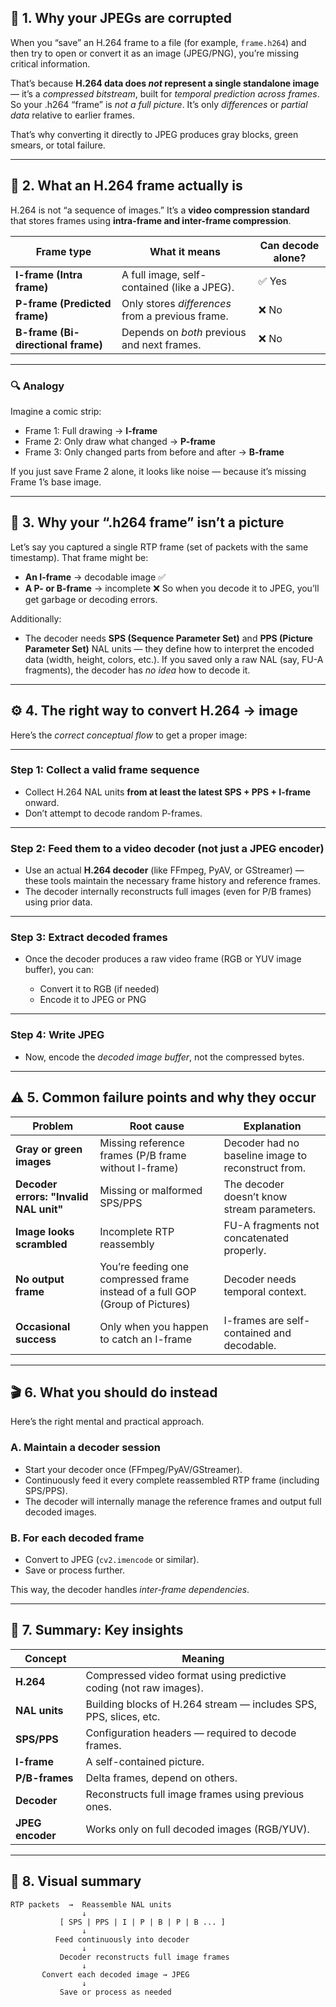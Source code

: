 ## 🧩 1. Why your JPEGs are corrupted

When you “save” an H.264 frame to a file (for example, `frame.h264`) and then try to open or convert it as an image (JPEG/PNG), you’re missing critical information.

That’s because **H.264 data does *not* represent a single standalone image** — it’s a *compressed bitstream*, built for *temporal prediction across frames*.
So your .h264 “frame” is *not a full picture*. It’s only *differences* or *partial data* relative to earlier frames.

That’s why converting it directly to JPEG produces gray blocks, green smears, or total failure.

---

## 🎥 2. What an H.264 frame actually is

H.264 is not “a sequence of images.” It’s a **video compression standard** that stores frames using **intra-frame and inter-frame compression**.

| Frame type                         | What it means                                    | Can decode alone? |
| ---------------------------------- | ------------------------------------------------ | ----------------- |
| **I-frame (Intra frame)**          | A full image, self-contained (like a JPEG).      | ✅ Yes             |
| **P-frame (Predicted frame)**      | Only stores *differences* from a previous frame. | ❌ No              |
| **B-frame (Bi-directional frame)** | Depends on *both* previous and next frames.      | ❌ No              |

---

### 🔍 Analogy

Imagine a comic strip:

* Frame 1: Full drawing → **I-frame**
* Frame 2: Only draw what changed → **P-frame**
* Frame 3: Only changed parts from before and after → **B-frame**

If you just save Frame 2 alone, it looks like noise — because it’s missing Frame 1’s base image.

---

## 🧩 3. Why your “.h264 frame” isn’t a picture

Let’s say you captured a single RTP frame (set of packets with the same timestamp).
That frame might be:

* **An I-frame** → decodable image ✅
* **A P- or B-frame** → incomplete ❌
  So when you decode it to JPEG, you’ll get garbage or decoding errors.

Additionally:

* The decoder needs **SPS (Sequence Parameter Set)** and **PPS (Picture Parameter Set)** NAL units — they define how to interpret the encoded data (width, height, colors, etc.).
  If you saved only a raw NAL (say, FU-A fragments), the decoder has *no idea* how to decode it.

---

## ⚙️ 4. The right way to convert H.264 → image

Here’s the *correct conceptual flow* to get a proper image:

---

### Step 1: **Collect a valid frame sequence**

* Collect H.264 NAL units **from at least the latest SPS + PPS + I-frame** onward.
* Don’t attempt to decode random P-frames.

---

### Step 2: **Feed them to a video decoder (not just a JPEG encoder)**

* Use an actual **H.264 decoder** (like FFmpeg, PyAV, or GStreamer) — these tools maintain the necessary frame history and reference frames.
* The decoder internally reconstructs full images (even for P/B frames) using prior data.

---

### Step 3: **Extract decoded frames**

* Once the decoder produces a raw video frame (RGB or YUV image buffer), you can:

  * Convert it to RGB (if needed)
  * Encode it to JPEG or PNG

---

### Step 4: **Write JPEG**

* Now, encode the *decoded image buffer*, not the compressed bytes.

---

## ⚠️ 5. Common failure points and why they occur

| Problem                                | Root cause                                                                    | Explanation                                        |
| -------------------------------------- | ----------------------------------------------------------------------------- | -------------------------------------------------- |
| **Gray or green images**               | Missing reference frames (P/B frame without I-frame)                          | Decoder had no baseline image to reconstruct from. |
| **Decoder errors: "Invalid NAL unit"** | Missing or malformed SPS/PPS                                                  | The decoder doesn’t know stream parameters.        |
| **Image looks scrambled**              | Incomplete RTP reassembly                                                     | FU-A fragments not concatenated properly.          |
| **No output frame**                    | You’re feeding one compressed frame instead of a full GOP (Group of Pictures) | Decoder needs temporal context.                    |
| **Occasional success**                 | Only when you happen to catch an I-frame                                      | I-frames are self-contained and decodable.         |

---

## 🎬 6. What you should do instead

Here’s the right mental and practical approach.

### A. Maintain a decoder session

* Start your decoder once (FFmpeg/PyAV/GStreamer).
* Continuously feed it every complete reassembled RTP frame (including SPS/PPS).
* The decoder will internally manage the reference frames and output full decoded images.

### B. For each decoded frame

* Convert to JPEG (`cv2.imencode` or similar).
* Save or process further.

This way, the decoder handles *inter-frame dependencies*.

---

## 🧠 7. Summary: Key insights

| Concept          | Meaning                                                           |
| ---------------- | ----------------------------------------------------------------- |
| **H.264**        | Compressed video format using predictive coding (not raw images). |
| **NAL units**    | Building blocks of H.264 stream — includes SPS, PPS, slices, etc. |
| **SPS/PPS**      | Configuration headers — required to decode frames.                |
| **I-frame**      | A self-contained picture.                                         |
| **P/B-frames**   | Delta frames, depend on others.                                   |
| **Decoder**      | Reconstructs full image frames using previous ones.               |
| **JPEG encoder** | Works only on full decoded images (RGB/YUV).                      |

---

## 🧩 8. Visual summary

```
RTP packets  →  Reassemble NAL units
                ↓
           [ SPS | PPS | I | P | B | P | B ... ]
                ↓
          Feed continuously into decoder
                ↓
           Decoder reconstructs full image frames
                ↓
       Convert each decoded image → JPEG
                ↓
           Save or process as needed
```

